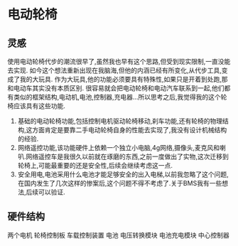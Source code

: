 # 电动轮椅
## 灵感
使用电动轮椅代步的潮流很早了,虽然我也早有这个思路,但受到现实限制,一直没能去实现.
如今这个想法重新出现在我脑海,但他的内涵已经有所变化,从代步工具,变成了我的大玩具.
作为大玩具,他的功能必须要具有特殊性,如果只是开着到处跑,那和电动车其实没有本质区别.
很容易就会把电动轮椅和电动汽车联系到一起,他们都有类似的框架结构,电动机,电池,控制器,充电器...所以思考之后,我觉得我的这个轮椅应该具有这些功能.
1. 基础的电动轮椅功能,包括控制电机驱动轮椅移动,刹车功能,还有轮椅的物理结构,这方面肯定是要靠二手电动轮椅自身的性能去实现了,我没有设计机械结构的经验.
2. 网络遥控功能,该功能硬件上依赖一个独立小电脑,4g网络,摄像头,麦克风和喇叭.网络遥控车是我很久以前就在琢磨的东西,之前一度做出了实物,这次迁移到轮椅上,可能最重要的还是安全性,后续会继续考虑这一点.
3. 安全用电,电池采用什么电池才能足够安全的出入电梯,以前我忽略了这个问题,在国内发生了几次这样的惨案后,这个问题不得不考虑了.关于BMS我有一些想法,后续可以验证.


## 硬件结构
两个电机
轮椅控制板
车载控制装置
电池
电压转换模块
电池充电模块
中心控制器

